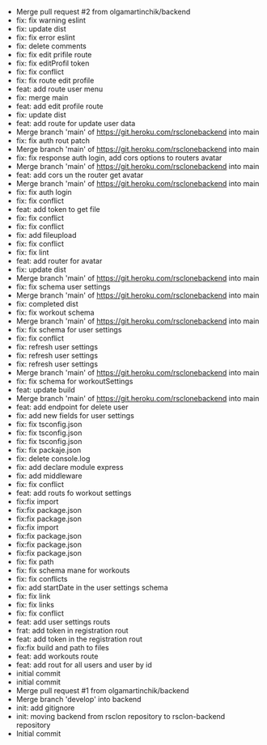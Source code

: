 - Merge pull request #2 from olgamartinchik/backend
- fix: fix warning eslint
- fix: update dist
- fix: fix error eslint
- fix: delete comments
- fix: fix edit prifile route
- fix: fix editProfil token
- fix: fix conflict
- fix: fix route edit profile
- feat: add route user menu
- fix: merge main
- feat: add edit profile route
- fix: update dist
- feat: add route for update user data
- Merge branch 'main' of https://git.heroku.com/rsclonebackend into main
- fix: fix auth rout patch
- Merge branch 'main' of https://git.heroku.com/rsclonebackend into main
- fix: fix response auth login, add cors options to routers avatar
- Merge branch 'main' of https://git.heroku.com/rsclonebackend into main
- feat: add cors un the router get avatar
- Merge branch 'main' of https://git.heroku.com/rsclonebackend into main
- fix: fix auth login
- fix: fix conflict
- feat: add token to get file
- fix: fix conflict
- fix: fix conflict
- fix: add fileupload
- fix: fix conflict
- fix: fix lint
- feat: add router for avatar
- fix: update dist
- Merge branch 'main' of https://git.heroku.com/rsclonebackend into main
- fix: fix schema user settings
- Merge branch 'main' of https://git.heroku.com/rsclonebackend into main
- fix: completed dist
- fix: fix workout schema
- Merge branch 'main' of https://git.heroku.com/rsclonebackend into main
- fix: fix schema for user settings
- fix: fix conflict
- fix: refresh user settings
- fix: refresh user settings
- fix: refresh user settings
- Merge branch 'main' of https://git.heroku.com/rsclonebackend into main
- fix: fix schema for workoutSettings
- feat: update build
- Merge branch 'main' of https://git.heroku.com/rsclonebackend into main
- feat: add endpoint for delete user
- fix: add new fields for user settings
- fix: fix tsconfig.json
- fix: fix tsconfig.json
- fix: fix tsconfig.json
- fix: fix packaje.json
- fix: delete console.log
- fix: add declare module express
- fix: add middleware
- fix: fix conflict
- feat: add routs fo workout settings
- fix:fix import
- fix:fix package.json
- fix:fix package.json
- fix:fix import
- fix:fix package.json
- fix:fix package.json
- fix:fix package.json
- fix: fix path
- fix: fix schema mane for workouts
- fix: fix conflicts
- fix: add startDate in the user settings schema
- fix: fix link
- fix: fix links
- fix: fix conflict
- feat: add user settings routs
- frat: add token in registration rout
- feat: add token in the registration rout
- fix:fix build and path to files
- feat: add workouts route
- feat: add rout for all users and user by id
- initial commit
- initial commit
- Merge pull request #1 from olgamartinchik/backend
- Merge branch 'develop' into backend
- init: add gitignore
- init: moving backend from rsclon repository to rsclon-backend repository
- Initial commit
